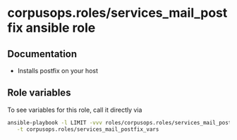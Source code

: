 # corpusops.roles/services_mail_postfix ansible role
## Documentation

- Installs postfix on your host

## Role variables
To see variables for this role, call it directly via
```bash
ansible-playbook -l LIMIT -vvv roles/corpusops.roles/services_mail_postfix/role.yml \
   -t corpusops.roles/services_mail_postfix_vars
```
